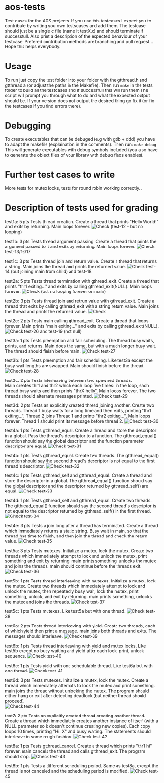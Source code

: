 # aos-tests
Test cases for the AOS projects.
If you use this testcases I expect you to contribute by writing you own testscases and add them.
The testcase should just be a single c file (name it testX.c) and should terminate if successfull.
Also print a description of the expected behaviour of your testcase.
Prefered contribution methods are branching and pull request...
Hope this helps everybody.

# Usage
To run just copy the test folder into your folder with the gtthread.h and
gtthread.a (or adjust the paths in the Makefile).
Then run
``` make ```
in the tests folder to build all the testcases and if successfull this will run them
The script will prompt you through what to do and what the expected output
should be. If your version does not output the desired thing go fix it (or fix
the testcases  if you find errors there).
# Debugging
To create executables that can be debuged (e.g with gdb + ddd) you have to adapt
the makefile (explaination in the comments).
Then run:
``` make debug ```
This will generate executables with debug symbols included (you also have to
generate the object files of your library with debug flags enables).

# Further test cases to write
More tests for mutex locks, tests for round robin working correctly...

# Description of tests used for grading
test1a: 5 pts
   Tests thread creation.
   Create a thread that prints "Hello World!" and exits by returning. Main
   loops forever.
![Check](http://upload.wikimedia.org/wikipedia/commons/thumb/e/e9/Check_mark.svg/28px-Check_mark.svg.png) 
(test-12 - but no looping)

test1b: 3 pts
   Tests thread argument passing.
   Create a thread that prints the argument passed to it and exits by
   returning. Main loops forever.
![Check](http://upload.wikimedia.org/wikipedia/commons/thumb/e/e9/Check_mark.svg/28px-Check_mark.svg.png) 
test-13/16/17

test1c: 3 pts
   Tests thread join and return value.
   Create a thread that returns a string. Main joins the thread and prints the
   returned value.
![Check](http://upload.wikimedia.org/wikipedia/commons/thumb/e/e9/Check_mark.svg/28px-Check_mark.svg.png)
test-14 (but joining main from child) and test-18

test2a: 5 pts
   Tests thread termination with gthread_exit.
   Create a thread that prints "thr1 exiting..." and exits by calling
   gthread_exit(NULL). Main loops forever.
![Check](http://upload.wikimedia.org/wikipedia/commons/thumb/e/e9/Check_mark.svg/28px-Check_mark.svg.png)
(but no looping forever on main)

test2b: 3 pts
   Tests thread join and retrun value with gthread_exit.
   Create a thread that exits by calling gthread_exit with a string return
   value. Main joins the thread and prints the returned value.
![Check](http://upload.wikimedia.org/wikipedia/commons/thumb/e/e9/Check_mark.svg/28px-Check_mark.svg.png)

test2c: 2 pts
   Tests main calling gthread_exit.
   Create a thread that loops forever. Main prints "main exiting..." and exits
   by calling gthread_exit(NULL).
![Check](http://upload.wikimedia.org/wikipedia/commons/thumb/e/e9/Check_mark.svg/28px-Check_mark.svg.png)
test-26 and test-19 (not null)

test3a: 1 pts
   Tests preemption and fair scheduling.
   The thread busy waits, prints, and returns. Main does the same, but with a
   much longer busy wait. The thread should finish before main.
![Check](http://upload.wikimedia.org/wikipedia/commons/thumb/e/e9/Check_mark.svg/28px-Check_mark.svg.png)
test-27

test3b: 1 pts
   Tests preemption and fair scheduling.
   Like test3a except the busy wait lengths are swapped. Main should finish
   before the thread.
![Check](http://upload.wikimedia.org/wikipedia/commons/thumb/e/e9/Check_mark.svg/28px-Check_mark.svg.png)
test-28

test3c: 2 pts
   Tests interleaving between two spawned threads.  
   Main creates thr1 and thr2 which each loop five times: in the loop, each
   thread busy waits and then prints "thrX hello". Main loops forever. The two
   threads should alternate messages printed.
![Check](http://upload.wikimedia.org/wikipedia/commons/thumb/e/e9/Check_mark.svg/28px-Check_mark.svg.png)
test-29

test3d: 2 pts
   Tests an explicitly created thread joining another. 
   Create two threads.  Thread 1 busy waits for a long time and then exits,
   printing "thr1 exiting...". Thread 2 joins Thread 1 and prints "thr2
   exiting...". Main loops forever. Thread 1 should print its message before
   thread 2.
![Check](http://upload.wikimedia.org/wikipedia/commons/thumb/e/e9/Check_mark.svg/28px-Check_mark.svg.png)
test-30

test4a: 1 pts
   Tests gtthread_equal.
   Create a thread and store the descriptor in a global. Pass the thread's
   descriptor to a function. The gtthread_equal() function should say the
   global descriptor and the function parameter descriptor are equal.
![Check](http://upload.wikimedia.org/wikipedia/commons/thumb/e/e9/Check_mark.svg/28px-Check_mark.svg.png)
test-31

test4b: 1 pts
   Tests gtthread_equal.
   Create two threads. The gtthread_equal() function should say the second
   thread's descriptor is not equal to the first thread's descriptor.
![Check](http://upload.wikimedia.org/wikipedia/commons/thumb/e/e9/Check_mark.svg/28px-Check_mark.svg.png)
test-32

test4c: 1 pts
   Tests gtthread_self and gtthread_equal.
   Create a thread and store the descriptor in a global. The gtthread_equal()
   function should say the global descriptor and the descriptor returned by
   gtthread_self() are equal.
![Check](http://upload.wikimedia.org/wikipedia/commons/thumb/e/e9/Check_mark.svg/28px-Check_mark.svg.png)
test-33

test4d: 1 pts
   Tests gtthread_self and gtthread_equal.
   Create two threads. The gtthread_equal() function should say the second
   thread's descriptor is not equal to the descriptor returned by
   gtthread_self() in the first thread.
![Check](http://upload.wikimedia.org/wikipedia/commons/thumb/e/e9/Check_mark.svg/28px-Check_mark.svg.png)
test-34

test4e: 3 pts
   Tests a join long after a thread has terminated.
   Create a thread which immediately returns a static string. Busy wait in
   main, so that the thread has time to finish, and then join the thread and
   check the return value.
![Check](http://upload.wikimedia.org/wikipedia/commons/thumb/e/e9/Check_mark.svg/28px-Check_mark.svg.png)
test-35

test5a: 3 pts
   Tests mutexes.
   Initialize a mutex, lock the mutex.  Create two threads which immediately
   attempt to lock and unlock the mutex, print something and exit by returning.
   main prints something, unlocks the mutex and joins the threads.  main should
   continue before the threads exit.
![Check](http://upload.wikimedia.org/wikipedia/commons/thumb/e/e9/Check_mark.svg/28px-Check_mark.svg.png)
test-36

test5b: 1 pts
  Tests thread interleaving with mutexes.
  Initialize a mutex, lock the mutex.  Create two threads which immediately
  attempt to lock and unlock the mutex, then repeatedly busy wait, lock the
  mutex, print something, unlock, and exit by returning.  main prints
  something, unlocks the mutex and joins the threads.
![Check](http://upload.wikimedia.org/wikipedia/commons/thumb/e/e9/Check_mark.svg/28px-Check_mark.svg.png)
test-37

test5c: 1 pts
  Tests mutexes.
  Like test5a but with one thread.
![Check](http://upload.wikimedia.org/wikipedia/commons/thumb/e/e9/Check_mark.svg/28px-Check_mark.svg.png)
test-38

test6a: 2 pts
  Tests thread interleaving with yield.
  Create two threads, each of which yield then print a message.  main joins
  both threads and exits.  The messages should interleave.
![Check](http://upload.wikimedia.org/wikipedia/commons/thumb/e/e9/Check_mark.svg/28px-Check_mark.svg.png)
test-39

test6b: 1 pts
  Tests thread interleaving with yield and mutex locks.
  Like test5b except no busy waiting and yield after each lock, print, unlock
  sequence.
![Check](http://upload.wikimedia.org/wikipedia/commons/thumb/e/e9/Check_mark.svg/28px-Check_mark.svg.png)
test-40

test6c: 1 pts
  Tests yield with one schedulable thread.
  Like test6a but with one thread.
![Check](http://upload.wikimedia.org/wikipedia/commons/thumb/e/e9/Check_mark.svg/28px-Check_mark.svg.png)
test-41

test6d: 3 pts
  Tests mutexes.
  Initialize a mutex, lock the mutex.  Create a thread which immediately
  attempts to lock the mutex and print something.  main joins the thread
  without unlocking the mutex.  The program should either hang or exit after
  detecting deadlock (but neither thread should proceed).  
![Check](http://upload.wikimedia.org/wikipedia/commons/thumb/e/e9/Check_mark.svg/28px-Check_mark.svg.png)
test-44

test7: 2 pts
  Tests an explicitly created thread creating another thread.
  Create a thread which immediately creates another instance of itself (with a
  NULL parameter so it doesn't continue creating new copies). Each copy loops
  10 times, printing "Hi: X" and busy waiting. The statements should interleave
  in some rough fashion.
![Check](http://upload.wikimedia.org/wikipedia/commons/thumb/e/e9/Check_mark.svg/28px-Check_mark.svg.png)
test-42

test8a: 1 pts
  Tests gtthread_cancel.
  Create a thread which prints "thr1 hi" forever.  main cancels the thread and
  calls gtthread_exit.  The program should stop.
![Check](http://upload.wikimedia.org/wikipedia/commons/thumb/e/e9/Check_mark.svg/28px-Check_mark.svg.png)
test-43

test8b: 1 pts
  Tests a different scheduling period.
  Same as test8a, except the thread is not canceled and the scheduling period
  is modified.
![Check](http://upload.wikimedia.org/wikipedia/commons/thumb/e/e9/Check_mark.svg/28px-Check_mark.svg.png)
test-45
  
